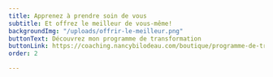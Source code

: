 ```yaml
---
title: Apprenez à prendre soin de vous
subtitle: Et offrez le meilleur de vous-même!
backgroundImg: "/uploads/offrir-le-meilleur.png"
buttonText: Découvrez mon programme de transformation
buttonLink: https://coaching.nancybilodeau.com/boutique/programme-de-transformation
order: 2

---
```

